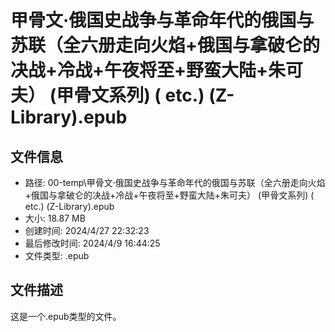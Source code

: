 ﻿# 甲骨文·俄国史战争与革命年代的俄国与苏联（全六册走向火焰+俄国与拿破仑的决战+冷战+午夜将至+野蛮大陆+朱可夫） (甲骨文系列) ( etc.) (Z-Library).epub

## 文件信息
- 路径: 00-temp\甲骨文·俄国史战争与革命年代的俄国与苏联（全六册走向火焰+俄国与拿破仑的决战+冷战+午夜将至+野蛮大陆+朱可夫） (甲骨文系列) ( etc.) (Z-Library).epub
- 大小: 18.87 MB
- 创建时间: 2024/4/27 22:32:23
- 最后修改时间: 2024/4/9 16:44:25
- 文件类型: .epub

## 文件描述
这是一个.epub类型的文件。

